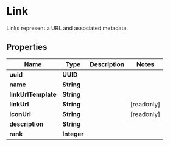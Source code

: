 

# Link

Links represent a URL and associated metadata.

## Properties

Name | Type | Description | Notes
------------ | ------------- | ------------- | -------------
**uuid** | **UUID** |  | 
**name** | **String** |  | 
**linkUrlTemplate** | **String** |  | 
**linkUrl** | **String** |  |  [readonly]
**iconUrl** | **String** |  |  [readonly]
**description** | **String** |  | 
**rank** | **Integer** |  | 



